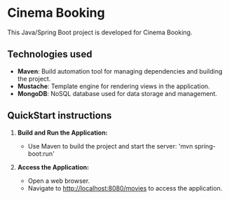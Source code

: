 # Cinema Booking

This Java/Spring Boot project is developed for Cinema Booking.

## Technologies used

- **Maven**: Build automation tool for managing dependencies and building the project.
- **Mustache**: Template engine for rendering views in the application.
- **MongoDB**: NoSQL database used for data storage and management.

## QuickStart instructions



1. **Build and Run the Application:**
    - Use Maven to build the project and start the server:
      'mvn spring-boot:run'
     

2. **Access the Application:**
    - Open a web browser.
    - Navigate to [http://localhost:8080/movies](http://localhost:8080/movies) to access the application.

